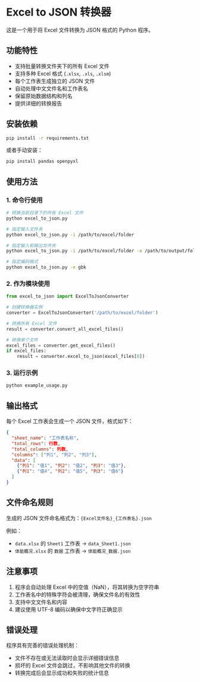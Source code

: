 # Excel to JSON 转换器

这是一个用于将 Excel 文件转换为 JSON 格式的 Python 程序。

## 功能特性

- 支持批量转换文件夹下的所有 Excel 文件
- 支持多种 Excel 格式 (`.xlsx`, `.xls`, `.xlsm`)
- 每个工作表生成独立的 JSON 文件
- 自动处理中文文件名和工作表名
- 保留原始数据结构和列名
- 提供详细的转换报告

## 安装依赖

```bash
pip install -r requirements.txt
```

或者手动安装：

```bash
pip install pandas openpyxl
```

## 使用方法

### 1. 命令行使用

```bash
# 转换当前目录下的所有 Excel 文件
python excel_to_json.py

# 指定输入文件夹
python excel_to_json.py -i /path/to/excel/folder

# 指定输入和输出文件夹
python excel_to_json.py -i /path/to/excel/folder -o /path/to/output/folder

# 指定编码格式
python excel_to_json.py -e gbk
```

### 2. 作为模块使用

```python
from excel_to_json import ExcelToJsonConverter

# 创建转换器实例
converter = ExcelToJsonConverter('/path/to/excel/folder')

# 转换所有 Excel 文件
result = converter.convert_all_excel_files()

# 转换单个文件
excel_files = converter.get_excel_files()
if excel_files:
    result = converter.excel_to_json(excel_files[0])
```

### 3. 运行示例

```bash
python example_usage.py
```

## 输出格式

每个 Excel 工作表会生成一个 JSON 文件，格式如下：

```json
{
  "sheet_name": "工作表名称",
  "total_rows": 行数,
  "total_columns": 列数,
  "columns": ["列1", "列2", "列3"],
  "data": [
    {"列1": "值1", "列2": "值2", "列3": "值3"},
    {"列1": "值4", "列2": "值5", "列3": "值6"}
  ]
}
```

## 文件命名规则

生成的 JSON 文件命名格式为：`{Excel文件名}_{工作表名}.json`

例如：
- `data.xlsx` 的 `Sheet1` 工作表 → `data_Sheet1.json`
- `体能概况.xlsx` 的 `数据` 工作表 → `体能概况_数据.json`

## 注意事项

1. 程序会自动处理 Excel 中的空值（NaN），将其转换为空字符串
2. 工作表名中的特殊字符会被清理，确保文件名的有效性
3. 支持中文文件名和内容
4. 建议使用 UTF-8 编码以确保中文字符正确显示

## 错误处理

程序具有完善的错误处理机制：
- 文件不存在或无法读取时会显示详细错误信息
- 损坏的 Excel 文件会跳过，不影响其他文件的转换
- 转换完成后会显示成功和失败的统计信息
